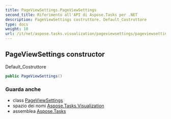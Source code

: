 ```yaml
---
title: PageViewSettings.PageViewSettings
second_title: Riferimento all'API di Aspose.Tasks per .NET
description: PageViewSettings costruttore. Default_Costruttore
type: docs
weight: 10
url: /it/net/aspose.tasks.visualization/pageviewsettings/pageviewsettings/
---
```

## PageViewSettings constructor

Default_Costruttore

```csharp
public PageViewSettings()
```

### Guarda anche

* class [PageViewSettings](../)
* spazio dei nomi [Aspose.Tasks.Visualization](../../pageviewsettings/)
* assemblea [Aspose.Tasks](../../../)


